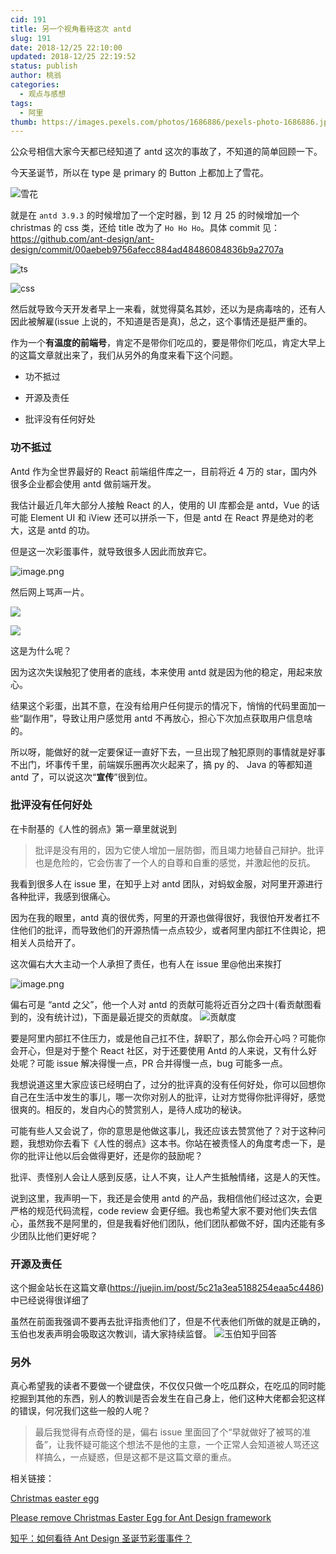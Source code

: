 ```yaml
---
cid: 191
title: 另一个视角看待这次 antd
slug: 191
date: 2018-12/25 22:10:00
updated: 2018-12/25 22:19:52
status: publish
author: 桃翁
categories: 
  - 观点与感想
tags: 
  - 阿里
thumb: https://images.pexels.com/photos/1686886/pexels-photo-1686886.jpeg?cs=srgb&dl=agriculture-animals-cattles-1686886.jpg&fm=jpg
---
```



公众号相信大家今天都已经知道了 antd 这次的事故了，不知道的简单回顾一下。

今天圣诞节，所以在 type 是 primary 的 Button 上都加上了雪花。

![雪花](https://upload-images.jianshu.io/upload_images/2974893-699e66f80ccb9d3d.png?imageMogr2/auto-orient/strip%7CimageView2/2/w/1240)


就是在 `antd 3.9.3` 的时候增加了一个定时器，到 12 月 25 的时候增加一个 christmas 的 css 类，还给 title 改为了 `Ho Ho Ho`。具体 commit 见：https://github.com/ant-design/ant-design/commit/00aebeb9756afecc884ad48486084836b9a2707a

![ts](https://upload-images.jianshu.io/upload_images/2974893-eaaec4416e00c938.png?imageMogr2/auto-orient/strip%7CimageView2/2/w/1240)


![css](https://upload-images.jianshu.io/upload_images/2974893-20fdb3ed70f0ea05.png?imageMogr2/auto-orient/strip%7CimageView2/2/w/1240)


然后就导致今天开发者早上一来看，就觉得莫名其妙，还以为是病毒啥的，还有人因此被解雇(issue 上说的，不知道是否是真)，总之，这个事情还是挺严重的。

作为一个**有温度的前端号**，肯定不是带你们吃瓜的，要是带你们吃瓜，肯定大早上的这篇文章就出来了，我们从另外的角度来看下这个问题。

- 功不抵过

- 开源及责任

- 批评没有任何好处

### 功不抵过

Antd 作为全世界最好的 React 前端组件库之一，目前将近 4 万的 star，国内外很多企业都会使用 antd 做前端开发。

我估计最近几年大部分人接触 React 的人，使用的 UI 库都会是 antd，Vue 的话可能 Element UI 和 iView 还可以拼杀一下，但是 antd 在 React 界是绝对的老大，这是 antd 的功。

但是这一次彩蛋事件，就导致很多人因此而放弃它。

![image.png](https://upload-images.jianshu.io/upload_images/2974893-a2002aa190f6ceb9.png?imageMogr2/auto-orient/strip%7CimageView2/2/w/1240)


然后网上骂声一片。

![](https://upload-images.jianshu.io/upload_images/2974893-970879efe31c8741.png?imageMogr2/auto-orient/strip%7CimageView2/2/w/1240)


![](https://upload-images.jianshu.io/upload_images/2974893-d4999fbda31a743a.png?imageMogr2/auto-orient/strip%7CimageView2/2/w/1240)

这是为什么呢？

因为这次失误触犯了使用者的底线，本来使用 antd 就是因为他的稳定，用起来放心。

结果这个彩蛋，出其不意，在没有给用户任何提示的情况下，悄悄的代码里面加一些“副作用”，导致让用户感觉用 antd 不再放心，担心下次加点获取用户信息啥的。

所以呀，能做好的就一定要保证一直好下去，一旦出现了触犯原则的事情就是好事不出门，坏事传千里，前端娱乐圈再次火起来了，搞 py 的、 Java 的等都知道 antd 了，可以说这次“**宣传**”很到位。

### 批评没有任何好处

在卡耐基的《人性的弱点》第一章里就说到

> 批评是没有用的，因为它使人增加一层防御，而且竭力地替自己辩护。批评也是危险的，它会伤害了一个人的自尊和自重的感觉，并激起他的反抗。

我看到很多人在 issue 里，在知乎上对 antd 团队，对蚂蚁金服，对阿里开源进行各种批评，我感到很痛心。

因为在我的眼里，antd 真的很优秀，阿里的开源也做得很好，我很怕开发者扛不住他们的批评，而导致他们的开源热情一点点较少，或者阿里内部扛不住舆论，把相关人员给开了。

这次偏右大大主动一个人承担了责任，也有人在 issue 里@他出来挨打

![image.png](https://upload-images.jianshu.io/upload_images/2974893-c180dadbaf2fac1a.png?imageMogr2/auto-orient/strip%7CimageView2/2/w/1240)

偏右可是 “antd 之父”，他一个人对 antd 的贡献可能将近百分之四十(看贡献图看到的，没有统计过)，下面是最近提交的贡献度。
![贡献度](https://upload-images.jianshu.io/upload_images/2974893-a8bf6bf02d48de20.png?imageMogr2/auto-orient/strip%7CimageView2/2/w/1240)

要是阿里内部扛不住压力，或是他自己扛不住，辞职了，那么你会开心吗？可能你会开心，但是对于整个 React 社区，对于还要使用 Antd 的人来说，又有什么好处呢？可能 issue 解决得慢一点，PR 合并得慢一点，bug 可能多一点。

我想说道这里大家应该已经明白了，过分的批评真的没有任何好处，你可以回想你自己在生活中发生的事儿，哪一次你对别人的批评，让对方觉得你批评得好，感觉很爽的。相反的，发自内心的赞赏别人，是待人成功的秘诀。

可能有些人又会说了，你的意思是他做这事儿，我还应该去赞赏他了？对于这种问题，我想劝你去看下《人性的弱点》这本书。你站在被责怪人的角度考虑一下，是你的批评让他以后会做得更好，还是你的鼓励呢？

批评、责怪别人会让人感到反感，让人不爽，让人产生抵触情绪，这是人的天性。

说到这里，我声明一下，我还是会使用 antd 的产品，我相信他们经过这次，会更严格的规范代码流程，code review 会更仔细。我也希望大家不要对他们失去信心，虽然我不是阿里的，但是我看好他们团队，他们团队都做不好，国内还能有多少团队比他们更好呢？

### 开源及责任

这个掘金站长在这篇文章(https://juejin.im/post/5c21a3ea5188254eaa5c4486)中已经说得很详细了

虽然在前面我强调不要再去批评指责他们了，但是不代表他们所做的就是正确的，玉伯也发表声明会吸取这次教训，请大家持续监督。
![玉伯知乎回答](https://upload-images.jianshu.io/upload_images/2974893-fc536ee3e8e9f3f8.png?imageMogr2/auto-orient/strip%7CimageView2/2/w/1240)

### 另外
真心希望我的读者不要做一个键盘侠，不仅仅只做一个吃瓜群众，在吃瓜的同时能挖掘到其他的东西，别人的教训是否会发生在自己身上，他们这种大佬都会犯这样的错误，何况我们这些一般的人呢？

> 最后我觉得有点奇怪的是，偏右 issue 里面回了个“早就做好了被骂的准备”，让我怀疑可能这个想法不是他的主意，一个正常人会知道被人骂还这样搞么，一点疑惑，但是这都不是这篇文章的重点。

相关链接：

[Christmas easter egg](https://github.com/ant-design/ant-design/issues/13098)

[Please remove Christmas Easter Egg for Ant Design framework](https://github.com/ant-design/ant-design/issues/13818)

[知乎：如何看待 Ant Design 圣诞节彩蛋事件？](https://www.zhihu.com/question/306858501)